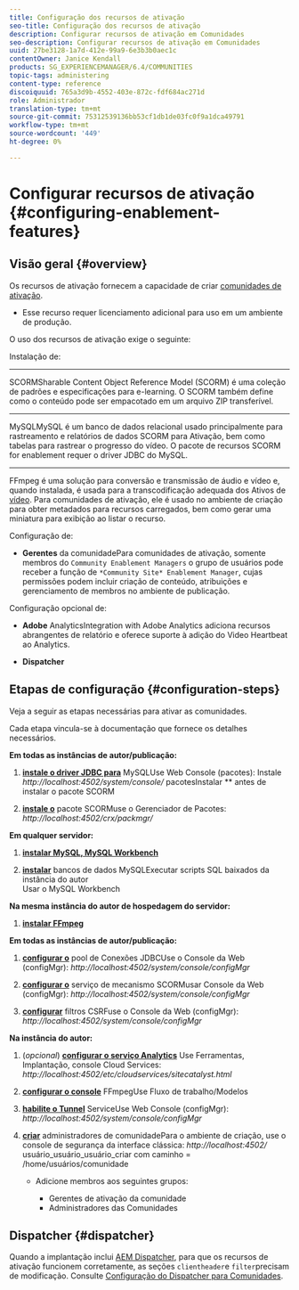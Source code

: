 ```yaml
---
title: Configuração dos recursos de ativação
seo-title: Configuração dos recursos de ativação
description: Configurar recursos de ativação em Comunidades
seo-description: Configurar recursos de ativação em Comunidades
uuid: 27be3128-1a7d-412e-99a9-6e3b3b0aec1c
contentOwner: Janice Kendall
products: SG_EXPERIENCEMANAGER/6.4/COMMUNITIES
topic-tags: administering
content-type: reference
discoiquuid: 765a3d9b-4552-403e-872c-fdf684ac271d
role: Administrador
translation-type: tm+mt
source-git-commit: 75312539136bb53cf1db1de03fc0f9a1dca49791
workflow-type: tm+mt
source-wordcount: '449'
ht-degree: 0%

---
```



# Configurar recursos de ativação {#configuring-enablement-features}

## Visão geral {#overview}

Os recursos de ativação fornecem a capacidade de criar [comunidades de ativação](overview.md#enablement-community).

* Esse recurso requer licenciamento adicional para uso em um ambiente de produção.

O uso dos recursos de ativação exige o seguinte:

Instalação de:

* ****
SCORMSharable Content Object Reference Model (SCORM) é uma coleção de padrões e especificações para e-learning. O SCORM também define como o conteúdo pode ser empacotado em um arquivo ZIP transferível.

* ****
MySQLMySQL é um banco de dados relacional usado principalmente para rastreamento e relatórios de dados SCORM para Ativação, bem como tabelas para rastrear o progresso do vídeo. O pacote de recursos SCORM for enablement requer o driver JDBC do MySQL.

* ****
FFmpeg é uma solução para conversão e transmissão de áudio e vídeo e, quando instalada, é usada para a transcodificação adequada dos Ativos de  [vídeo](../../help/sites-authoring/default-components-foundation.md#video). Para comunidades de ativação, ele é usado no ambiente de criação para obter metadados para recursos carregados, bem como gerar uma miniatura para exibição ao listar o recurso.

Configuração de:

* **Gerentes**
da comunidadePara comunidades de ativação, somente membros do 
`Community Enablement Managers` o grupo de usuários pode receber a função de  `*Community Site* Enablement Manager`, cujas permissões podem incluir criação de conteúdo, atribuições e gerenciamento de membros no ambiente de publicação.

Configuração opcional de:

* **Adobe**
AnalyticsIntegration with Adobe Analytics adiciona recursos abrangentes de relatório e oferece suporte à adição do Video Heartbeat ao Analytics.

* **Dispatcher**

## Etapas de configuração {#configuration-steps}

Veja a seguir as etapas necessárias para ativar as comunidades.

Cada etapa vincula-se à documentação que fornece os detalhes necessários.

**Em todas as instâncias de autor/publicação:**

1. **[instale o driver JDBC para](deploy-communities.md#jdbc-driver-for-mysql)**
MySQLUse Web Console (pacotes): Instale  *http://localhost:4502/system/console/*
pacotesInstalar  ** antes de instalar o pacote SCORM

1. **[instale o](deploy-communities.md#scorm-package)**
pacote SCORMuse o Gerenciador de Pacotes: 
*http://localhost:4502/crx/packmgr/*

**Em qualquer servidor:**

1. **[instalar MySQL, MySQL Workbench](mysql.md)**

1. **[instalar](mysql.md#database-setup)**
bancos de dados MySQLExecutar scripts SQL baixados da instância do autor
\
   Usar o MySQL Workbench

**Na mesma instância do autor de hospedagem do servidor:**

1. **[instalar FFmpeg](ffmpeg.md)**

**Em todas as instâncias de autor/publicação:**

1. **[configurar o](mysql.md#configure-jdbc-connections)**
pool de Conexões JDBCUse o Console da Web (configMgr): 
*http://localhost:4502/system/console/configMgr*

1. **[configurar o](mysql.md#aem-communities-scormengine-service)**
serviço de mecanismo SCORMusar Console da Web (configMgr): 
*http://localhost:4502/system/console/configMgr*

1. **[configurar](mysql.md#adobe-granite-csrf-filter)**
filtros CSRFuse o Console da Web (configMgr): 
*http://localhost:4502/system/console/configMgr*

**Na instância do autor:**

1. (*opcional*) **[configurar o serviço Analytics](analytics.md)**
Use Ferramentas, Implantação, console Cloud Services: 
*http://localhost:4502/etc/cloudservices/sitecatalyst.html*

1. **[configurar o console](ffmpeg.md#configure-ffmpeg-transcoding-service)**
FFmpegUse Fluxo de trabalho/Modelos

1. **[habilite o Tunnel](deploy-communities.md#tunnel-service-on-author)**
ServiceUse Web Console (configMgr): 
*http://localhost:4502/system/console/configMgr*

1. **[criar](users.md#creating-community-members)** administradores de comunidadePara o ambiente de criação, use o console de segurança da interface clássica:  *http://localhost:4502/*
usuário_usuário_usuário_criar com caminho = /home/usuários/comunidade

   * Adicione membros aos seguintes grupos:

      * Gerentes de ativação da comunidade
      * Administradores das Comunidades

## Dispatcher {#dispatcher}

Quando a implantação inclui [AEM Dispatcher](https://helpx.adobe.com/experience-manager/dispatcher/using/dispatcher.html), para que os recursos de ativação funcionem corretamente, as seções `clientheader`e `filter`precisam de modificação. Consulte [Configuração do Dispatcher para Comunidades](dispatcher.md#enablement).
